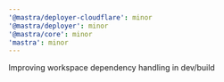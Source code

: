 ```yaml
---
'@mastra/deployer-cloudflare': minor
'@mastra/deployer': minor
'@mastra/core': minor
'mastra': minor
---
```


Improving workspace dependency handling in dev/build
